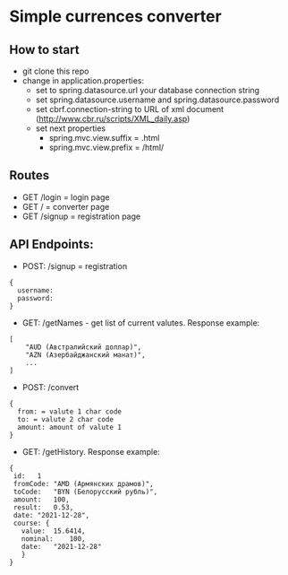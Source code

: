 # Simple currences converter
## How to start
- git clone this repo
- change in application.properties:
    - set to spring.datasource.url your database connection string
    - set spring.datasource.username and spring.datasource.password
    - set cbrf.connection-string to URL of xml document (http://www.cbr.ru/scripts/XML_daily.asp)
    - set next properties
      - spring.mvc.view.suffix = .html
      - spring.mvc.view.prefix = /html/
## Routes
 - GET /login = login page
 - GET / = converter page
 - GET /signup = registration page
## API Endpoints:
- POST: /signup = registration
```
{
  username:
  password:
}
```
- GET: /getNames - get list of current valutes.
Response example:
```
[
    "AUD (Австралийский доллар)",
    "AZN (Азербайджанский манат)",
    ...
]
```
- POST: /convert
```
{
  from: = valute 1 char code
  to: = valute 2 char code
  amount: amount of valute 1
}
```
 - GET: /getHistory. 
 Response example:
 ```
 {
  id:	1
  fromCode:	"AMD (Армянских драмов)",
  toCode:	"BYN (Белорусский рубль)",
  amount:	100,
  result:	0.53,
  date:	"2021-12-28",
  course: {	
    value:	15.6414,
    nominal:	100,
    date:	"2021-12-28"
    }
 }
```


